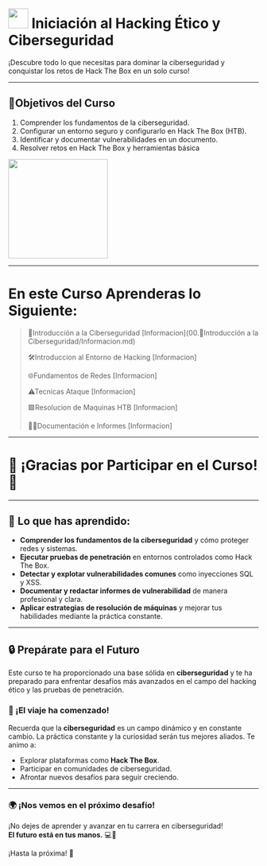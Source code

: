 # <img src="https://media4.giphy.com/media/2DUl6BtXGAx2uyqIas/giphy.gif?cid=6c09b952fh8pcp0r4b6fsmtcx5yh4jstgfl0pu2bu6d1vzdl&ep=v1_internal_gif_by_id&rid=giphy.gif&ct=s" width="40"> Iniciación al Hacking Ético y Ciberseguridad

¡Descubre todo lo que necesitas para dominar la ciberseguridad y conquistar los retos de Hack The Box en un solo curso!

---

## 🎯Objetivos del Curso
1. Comprender los fundamentos de la ciberseguridad.
2. Configurar un entorno seguro y configurarlo en Hack The Box (HTB).
3. Identificar y documentar vulnerabilidades en un documento.
4. Resolver retos en Hack The Box y herramientas básica
<img src="https://miro.medium.com/v2/resize:fit:1400/1*wO9IIrgMkYP0C0ZItKbY5Q.png" width="200">

---

# En este Curso Aprenderas lo Siguiente:

>📖Introducción a la Ciberseguridad [Informacion](00.📖Introducción a la Ciberseguridad/Informacion.md)
>
>🛠Introduccion al Entorno de Hacking [Informacion]
>
>🌐Fundamentos de Redes [Informacion]
>
>⚠Tecnicas Ataque [Informacion]
>
>🟩Resolucion de Maquinas HTB [Informacion]
>
>📃💼Documentación e Informes [Informacion]

---

# 🌟 ¡Gracias por Participar en el Curso! 🌟

---

## 🚀 Lo que has aprendido:

- **Comprender los fundamentos de la ciberseguridad** y cómo proteger redes y sistemas.
- **Ejecutar pruebas de penetración** en entornos controlados como Hack The Box.
- **Detectar y explotar vulnerabilidades comunes** como inyecciones SQL y XSS.
- **Documentar y redactar informes de vulnerabilidad** de manera profesional y clara.
- **Aplicar estrategias de resolución de máquinas** y mejorar tus habilidades mediante la práctica constante.

---

## 🔒 Prepárate para el Futuro
Este curso te ha proporcionado una base sólida en **ciberseguridad** y te ha preparado para enfrentar desafíos más avanzados en el campo del hacking ético y las pruebas de penetración. 

### 🎯 ¡El viaje ha comenzado!
Recuerda que la **ciberseguridad** es un campo dinámico y en constante cambio. La práctica constante y la curiosidad serán tus mejores aliados. Te animo a:
- Explorar plataformas como **Hack The Box**.
- Participar en comunidades de ciberseguridad.
- Afrontar nuevos desafíos para seguir creciendo.

---

### 🌍 ¡Nos vemos en el próximo desafío!
¡No dejes de aprender y avanzar en tu carrera en ciberseguridad!  
**El futuro está en tus manos.** 💻🔐  

¡Hasta la próxima! 🚀